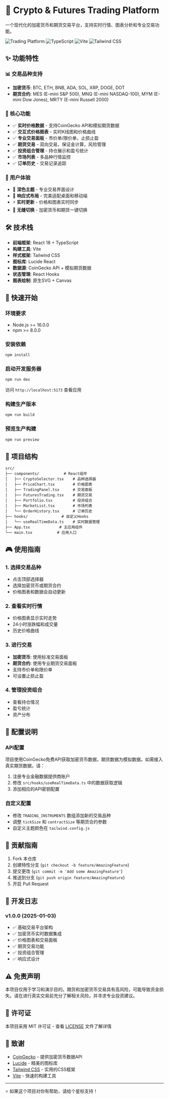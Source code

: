# 🚀 Crypto & Futures Trading Platform

一个现代化的加密货币和期货交易平台，支持实时行情、图表分析和专业交易功能。

![Trading Platform](https://img.shields.io/badge/React-18.2.0-blue.svg)
![TypeScript](https://img.shields.io/badge/TypeScript-5.0-blue.svg)
![Vite](https://img.shields.io/badge/Vite-5.4-purple.svg)
![Tailwind CSS](https://img.shields.io/badge/Tailwind%20CSS-3.4-cyan.svg)

## ✨ 功能特性

### 📊 交易品种支持
- **加密货币**: BTC, ETH, BNB, ADA, SOL, XRP, DOGE, DOT
- **期货合约**: MES (E-mini S&P 500), MNQ (E-mini NASDAQ-100), MYM (E-mini Dow Jones), MRTY (E-mini Russell 2000)

### 🎯 核心功能
- ✅ **实时价格数据** - 支持CoinGecko API和模拟期货数据
- ✅ **交互式价格图表** - 实时K线图和价格曲线
- ✅ **专业交易面板** - 市价单/限价单，止损止盈
- ✅ **期货交易** - 双向交易，保证金计算，风险管理
- ✅ **投资组合管理** - 持仓展示和盈亏统计
- ✅ **市场列表** - 多品种行情监控
- ✅ **订单历史** - 交易记录追踪

### 🎨 用户体验
- 🌙 **深色主题** - 专业交易界面设计
- 📱 **响应式布局** - 完美适配桌面和移动端
- ⚡ **实时更新** - 价格和图表实时同步
- 🔄 **无缝切换** - 加密货币和期货一键切换

## 🛠️ 技术栈

- **前端框架**: React 18 + TypeScript
- **构建工具**: Vite
- **样式框架**: Tailwind CSS
- **图标库**: Lucide React
- **数据源**: CoinGecko API + 模拟期货数据
- **状态管理**: React Hooks
- **图表绘制**: 原生SVG + Canvas

## 🚀 快速开始

### 环境要求
- Node.js >= 16.0.0
- npm >= 8.0.0

### 安装依赖
```bash
npm install
```

### 启动开发服务器
```bash
npm run dev
```

访问 `http://localhost:5173` 查看应用

### 构建生产版本
```bash
npm run build
```

### 预览生产构建
```bash
npm run preview
```

## 📁 项目结构

```
src/
├── components/           # React组件
│   ├── CryptoSelector.tsx    # 品种选择器
│   ├── PriceChart.tsx        # 价格图表
│   ├── TradingPanel.tsx      # 交易面板
│   ├── FuturesTrading.tsx    # 期货交易
│   ├── Portfolio.tsx         # 投资组合
│   ├── MarketList.tsx        # 市场列表
│   └── OrderHistory.tsx      # 订单历史
├── hooks/               # 自定义Hooks
│   └── useRealTimeData.ts    # 实时数据管理
├── App.tsx             # 主应用组件
└── main.tsx           # 应用入口
```

## 🎮 使用指南

### 1. 选择交易品种
- 点击顶部选择器
- 选择加密货币或期货合约
- 价格图表和数据会自动更新

### 2. 查看实时行情
- 价格图表显示实时走势
- 24小时涨跌幅和成交量
- 历史价格曲线

### 3. 进行交易
- **加密货币**: 使用标准交易面板
- **期货合约**: 使用专业期货交易面板
- 支持市价单和限价单
- 可设置止损止盈

### 4. 管理投资组合
- 查看持仓情况
- 盈亏统计
- 资产分布

## 🔧 配置说明

### API配置
项目使用CoinGecko免费API获取加密货币数据，期货数据为模拟数据。如需接入真实期货数据，请：

1. 注册专业金融数据提供商账户
2. 修改 `src/hooks/useRealTimeData.ts` 中的数据获取逻辑
3. 添加相应的API密钥配置

### 自定义配置
- 修改 `TRADING_INSTRUMENTS` 数组添加新的交易品种
- 调整 `tickSize` 和 `contractSize` 等期货合约参数
- 自定义主题颜色在 `tailwind.config.js`

## 🤝 贡献指南

1. Fork 本仓库
2. 创建特性分支 (`git checkout -b feature/AmazingFeature`)
3. 提交更改 (`git commit -m 'Add some AmazingFeature'`)
4. 推送到分支 (`git push origin feature/AmazingFeature`)
5. 开启 Pull Request

## 📝 开发日志

### v1.0.0 (2025-01-03)
- ✅ 基础交易平台架构
- ✅ 加密货币实时数据集成
- ✅ 价格图表和交易面板
- ✅ 期货交易功能
- ✅ 投资组合管理
- ✅ 响应式设计

## ⚠️ 免责声明

本项目仅用于学习和演示目的。期货和加密货币交易具有高风险，可能导致资金损失。请在进行真实交易前充分了解相关风险，并寻求专业投资建议。

## 📄 许可证

本项目采用 MIT 许可证 - 查看 [LICENSE](LICENSE) 文件了解详情

## 🙏 致谢

- [CoinGecko](https://www.coingecko.com/) - 提供加密货币数据API
- [Lucide](https://lucide.dev/) - 精美的图标库
- [Tailwind CSS](https://tailwindcss.com/) - 实用的CSS框架
- [Vite](https://vitejs.dev/) - 快速的构建工具

---

⭐ 如果这个项目对你有帮助，请给个星标支持！
